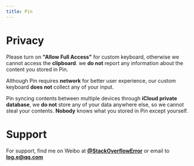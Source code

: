```yaml
---
title: Pin
---
```


# Privacy
Please turn on **"Allow Full Access"** for custom keyboard, otherwise we cannot access the **clipboard**. we **do not** report any information about the content you stored in Pin.

Although Pin requires **network** for better user experience, our custom keyboard **does not** collect any of your input.

Pin syncing contents between multiple devices through **iCloud private database**, we **do not** store any of your data anywhere else, so we cannot steal your contents. **Nobody** knows what you stored in Pin except yourself.

# Support
For support, find me on Weibo at **[@StackOverflowError](http://weibo.com/0x00eeee)** or email to **[log.e@qq.com](mailto:log.e@qq.com)**